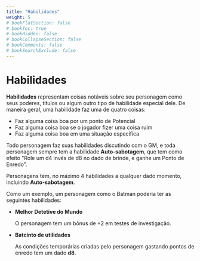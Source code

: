 ```yaml
---
title: "Habilidades"
weight: 5
# bookFlatSection: false
# bookToc: true
# bookHidden: false
# bookCollapseSection: false
# bookComments: false
# bookSearchExclude: false
---
```


# Habilidades

**Habilidades** representam coisas notáveis sobre seu personagem como seus poderes, títulos ou algum outro tipo de habilidade especial dele. De maneira geral, uma habilidade faz uma de quatro coisas:

- Faz alguma coisa boa por um ponto de Potencial
- Faz alguma coisa boa se o jogador fizer uma coisa ruim
- Faz alguma coisa boa em uma situação específica

Todo personagem faz suas habilidades discutindo com o GM, e toda personagem sempre tem a habilidade **Auto-sabotagem**, que tem como efeito "Role um d4 invés de d8 no dado de brinde, e ganhe um Ponto de Enredo".

Personagens tem, no máximo 4 habilidades a qualquer dado momento, incluindo **Auto-sabotagem**.

Como um exemplo, um personagem como o Batman poderia ter as seguintes habilidades:

- **Melhor Detetive do Mundo**

  O personagem tem um bônus de +2 em testes de investigação.

- **Batcinto de utilidades**

  As condições temporárias criadas pelo personagem gastando pontos de enredo tem um dado **d8**.